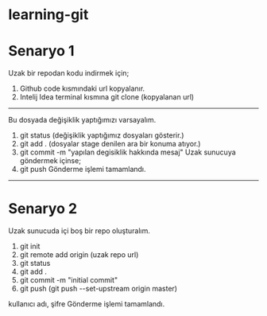 # learning-git

# Senaryo 1
Uzak bir repodan kodu indirmek için;
1. Github code kısmındaki url kopyalanır.
2. Intelij Idea terminal kısmına git clone (kopyalanan url)

---

Bu dosyada değişiklik yaptığımızı varsayalım.
1. git status (değişiklik yaptığımız dosyaları gösterir.)
2. git add . (dosyalar stage denilen ara bir konuma atıyor.)
3. git commit -m "yapılan degisiklik hakkında mesaj"
Uzak sunucuya göndermek içinse;
4. git push
Gönderme işlemi tamamlandı.

---

# Senaryo 2
Uzak sunucuda içi boş bir repo oluşturalım.
1. git init
2. git remote add origin (uzak repo url)
3. git status
4. git add .
5. git commit -m "initial commit"
6. git push (git push --set-upstream origin master)

kullanıcı adı, şifre
Gönderme işlemi tamamlandı.
